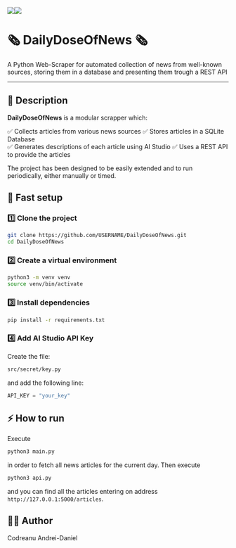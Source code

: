 <img src="https://img.shields.io/badge/Google%20Gemini-8E75B2?style=for-the-badge&logo=googlegemini&logoColor=white"/><img src="https://img.shields.io/badge/Python-FFD43B?style=for-the-badge&logo=python&logoColor=blue"/>

# 🗞️ DailyDoseOfNews 🗞️

A Python Web-Scraper for automated collection of news from well-known sources, storing them in a database and presenting them trough a REST API

---

## 📜 Description

**DailyDoseOfNews** is a modular scrapper which:

✅ Collects articles from various news sources 
✅ Stores articles in a SQLite Database  
✅ Generates descriptions of each article using AI Studio
✅ Uses a REST API to provide the articles

The project has been designed to be easily extended and to run periodically, either manually or timed.

## 🏁 Fast setup
### 1️⃣ Clone the project

```bash
git clone https://github.com/USERNAME/DailyDoseOfNews.git
cd DailyDoseOfNews
```

### 2️⃣ Create a virtual environment
```bash
python3 -m venv venv
source venv/bin/activate
```

### 3️⃣ Install dependencies
```bash
pip install -r requirements.txt
```

### 4️⃣ Add AI Studio API Key
Create the file:
```bash
src/secret/key.py
```
and add the following line:
```python
API_KEY = "your_key"
```

## ⚡️ How to run
Execute
```bash
python3 main.py
```
in order to fetch all news articles for the current day.
Then execute
```bash
python3 api.py
```
and you can find all the articles entering on address `http://127.0.0.1:5000/articles`.

## 👨‍💻 Author
Codreanu Andrei-Daniel